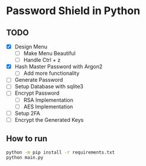 # Password Shield in Python

## TODO

- [x] Design Menu
  - [ ] Make Menu Beautiful
  - [ ] Handle Ctrl + z
- [x] Hash Master Password with Argon2
  - [ ] Add more functionality
- [ ] Generate Password
- [ ] Setup Database with sqlite3
- [ ] Encrypt Password
  - [ ] RSA Implementation
  - [ ] AES Implementation
- [ ] Setup 2FA
- [ ] Encrypt the Generated Keys

## How to run

```bash
python -m pip install -r requirements.txt
python main.py
```
